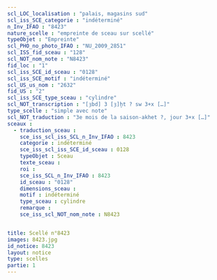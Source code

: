 ```yaml
---
scl_LOC_localisation : "palais, magasins sud"
scl_iss_SCE_categorie : "indéterminé"
n_Inv_IFAO : "8423"
nature_scelle : "empreinte de sceau sur scellé"
typeObjet : "Empreinte"
scl_PHO_no_photo_IFAO : "NU_2009_2851"
scl_ISS_fid_sceau : "128"
scl_NOT_nom_note : "N8423"
fid_loc : "1"
scl_iss_SCE_id_sceau : "0128"
scl_iss_SCE_motif : "indéterminé"
scl_US_us_nom : "2632"
fid_US : "2"
scl_iss_SCE_type_sceau : "cylindre"
scl_NOT_transcription : "[ȝbd] 3 [ȝ]ḫt ? sw 3+x […]"
type_scelle : "simple avec note"
scl_NOT_traduction : "3e mois de la saison-akhet ?, jour 3+x […]"
sceaux :
  - traduction_sceau : 
    sce_iss_scl_iss_SCL_n_Inv_IFAO : 8423
    categorie : indéterminé
    sce_iss_scl_iss_SCE_id_sceau : 0128
    typeObjet : Sceau
    texte_sceau : 
    roi : 
    sce_iss_SCL_n_Inv_IFAO : 8423
    id_sceau : "0128"
    dimensions_sceau : 
    motif : indéterminé
    type_sceau : cylindre
    remarque : 
    sce_iss_scl_NOT_nom_note : N8423


title: Scellé n°8423
images: 8423.jpg
id_notice: 8423
layout: notice
type: scelles
partie: 1
---
```


